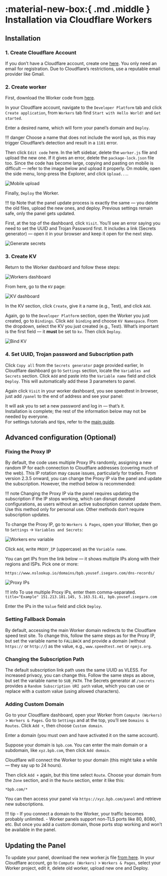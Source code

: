 # :material-new-box:{ .md .middle } Installation via Cloudflare Workers

## Installation

### 1. Create Cloudflare Account

If you don’t have a Cloudflare account, create one [here](https://dash.cloudflare.com/sign-up). You only need an email for registration. Due to Cloudflare’s restrictions, use a reputable email provider like Gmail.

### 2. Create worker

First, download the Worker code from [here](https://github.com/bia-pain-bache/BPB-Worker-Panel/releases/latest/download/worker.js).

In your Cloudflare account, navigate to the `Developer Platform` tab and click `Create application`, from `Workers` tab find `Start with Hello World!` and `Get started`.

Enter a desired name, which will form your panel’s domain and `Deploy`.

!!! danger
Choose a name that does not include the word `bpb`, as this may trigger Cloudflare’s detection and result in a `1101` error.

Then click `Edit code` here. In the left sidebar, delete the `worker.js` file and upload the new one. If it gives an error, delete the `package-lock.json` file too. Since the code has become large, copying and pasting on mobile is difficult — refer to the image below and upload it properly. On mobile, open the side menu, long-press the Explorer, and click `Upload...`.

![Mobile upload](../../../assets/images/worker-mobile-upload.jpg)

Finally, `Deploy` the Worker.

!!! tip
Note that the panel update process is exactly the same — you delete the old files, upload the new ones, and deploy. Previous settings remain safe, only the panel gets updated.

First, at the top of the dashboard, click `Visit`. You’ll see an error saying you need to set the UUID and Trojan Password first. It includes a link (Secrets generator) — open it in your browser and keep it open for the next step.

![Generate secrets](../../../assets/images/generate-secrets.jpg)

### 3. Create KV

Return to the Worker dashboard and follow these steps:

![Workers dashboard](../../../assets/images/nav-worker-dash.jpg)

From here, go to the `KV` page:

![KV dashboard](../../../assets/images/nav-dash-kv.jpg)

In the KV section, click `Create`, give it a name (e.g., Test), and click `Add`.

Again, go to the `Developer Platform` section, open the Worker you just created, go to `Bindings`. Click `Add binding` and choose `KV Namespace`. From the dropdown, select the KV you just created (e.g., Test). What’s important is the first field — it **must** be set to `kv`. Then click `Deploy`.

![Bind KV](../../../assets/images/bind-kv.jpg)

### 4. Set UUID, Trojan password and Subscription path

Click `Copy all` from the `Secrets generator` page provided earlier, In Cloudflare dashboard go to `Settings` section, locate the `Variables and Secrets` section. Click `Add` and paste into the `Variable name` field and click `Deploy`. This will automatically add these 3 parameters to panel.

Again click `Visit` in your worker dashboard, you see speedtest in browser, just add `/panel` to the end of address and see your panel:

It will ask you to set a new password and log in — that’s it.  
Installation is complete; the rest of the information below may not be needed by everyone.  
For settings tutorials and tips, refer to the [main guide](../configuration/index.md).

## Advanced configuration (Optional)

### Fixing the Proxy IP

By default, the code uses multiple Proxy IPs randomly, assigning a new random IP for each connection to Cloudflare addresses (covering much of the web). This IP rotation may cause issues, particularly for traders. From version 2.3.5 onward, you can change the Proxy IP via the panel and update the subscription. However, the method below is recommended:

!!! note
Changing the Proxy IP via the panel requires updating the subscription if the IP stops working, which can disrupt donated configurations, as users without an active subscription cannot update them. Use this method only for personal use. Other methods don’t require subscription updates.

To change the Proxy IP, go to `Workers & Pages`, open your Worker, then go to `Settings` → `Variables and Secrets`:

![Workers env variable](../../../assets/images/workers-variables.jpg)

Click `Add`, write `PROXY_IP` (uppercase) as the `Variable name`.

You can get IPs from the link below — it shows multiple IPs along with their regions and ISPs. Pick one or more:

```text
https://www.nslookup.io/domains/bpb.yousef.isegaro.com/dns-records/
```

![Proxy IPs](../../../assets/images/proxy-ips.jpg)

!!! info
To use multiple Proxy IPs, enter them comma-separated.
`title="Example"
    151.213.181.145, 5.163.51.41, bpb.yousef.isegaro.com
    `

Enter the IPs in the `Value` field and click `Deploy`.

### Setting Fallback Domain

By default, accessing the main Worker domain redirects to the Cloudflare speed test site. To change this, follow the same steps as for the Proxy IP, but set the variable name to `FALLBACK` and provide a domain (without `https://` or `http://`) as the value, e.g., `www.speedtest.net` or `npmjs.org`.

### Changing the Subscription Path

The default subscription link path uses the same UUID as VLESS. For increased privacy, you can change this. Follow the same steps as above, but set the variable name to `SUB_PATH`. The Secrets generator at `/secrets` provides a `Random Subscription URI path` value, which you can use or replace with a custom value (using allowed characters).

### Adding Custom Domain

Go to your Cloudflare dashboard, open your Worker from `Compute (Workers)` > `Workers & Pages`. Go to `Settings` and at the top, you’ll see `Domains & Routes`. Click `Add +`, then choose `Custom domain`.

Enter a domain (you must own and have activated it on the same account).

Suppose your domain is `bpb.com`. You can enter the main domain or a subdomain, like `xyz.bpb.com`, then click `Add domain`.

Cloudflare will connect the Worker to your domain (this might take a while — they say up to 24 hours).

Then click `Add +` again, but this time select `Route`. Choose your domain from the `Zone` section, and in the `Route` section, enter it like this:

```title="Route"
*bpb.com/*
```

You can then access your panel via `https://xyz.bpb.com/panel` and retrieve new subscriptions.

!!! tip - If you connect a domain to the Worker, your traffic becomes probably unlimited. - Worker panels support non-TLS ports like 80, 8080, etc. But once you add a custom domain, those ports stop working and won’t be available in the panel.

## Updating the Panel

To update your panel, download the new worker.js file [from here](https://github.com/bia-pain-bache/BPB-Worker-Panel/releases/latest/download/worker.js). In your Cloudflare account, go to `Compute (Workers)` > `Workers & Pages`, select your Worker project, edit it, delete old worker, upload new one and Deploy.
